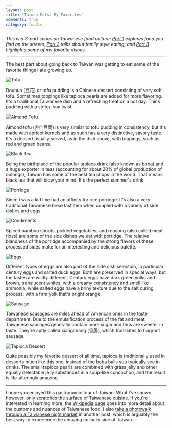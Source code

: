 ```yaml
---
layout: post
title: "Taiwan Eats: My Favorites"
comments: true
category: foodie
---
```


*This is a 3-part series on Taiwanese food culture: [Part 1][p1] explores food you find on the streets, [Part 2][p2] talks about family style eating, and [Part 3][p3] highlights some of my favorite dishes.*

[p1]: /taiwan-eats-part-1/
[p2]: /taiwan-eats-part-2/
[p3]: /taiwan-eats-part-3/

- - -

The best part about going back to Taiwan was getting to eat some of the favorite things I ate growing up.

<div class="img-container">
  <img alt="Tofu" src="http://oasis.wikichen.com/writing/uploads/2013/08/eats-part3-tofu.jpg">
</div>

Douhua (豆花) or tofu pudding is a Chinese dessert consisting of very soft tofu. Sometimes toppings like tapioca pearls are added for more flavoring. It's a traditional Taiwanese dish and a refreshing treat on a hot day. Think pudding with a softer, soy twist.

<div class="img-container">
  <img alt="Almond Tofu" src="http://oasis.wikichen.com/writing/uploads/2013/08/eats-part3-almondtofu.jpg">
</div>

Almond tofu (杏仁豆腐) is very similar to tofu pudding in consistency, but it's made with apricot kernels and as such has a very distinctive, savory taste. It's a dessert usually served, as in the dish above, with toppings, such as red and green beans.

<div class="img-container">
  <img alt="Black Tea" src="http://oasis.wikichen.com/writing/uploads/2013/08/eats-part3-blacktea.jpg">
</div>

Being the birthplace of the popular tapioca drink (also known as boba) and a huge exporter in teas (accounting for about 20% of global production of oolongs), Taiwan has some of the best tea shops in the world. That means black tea that will blow your mind. It's the perfect summer's drink.

<div class="img-container">
  <img alt="Porridge" src="http://oasis.wikichen.com/writing/uploads/2013/08/eats-part3-porridge.jpg">
</div>

Since I was a kid I've had an affinity for rice porridge. It's also a very traditional Taiwanese breakfast item when coupled with a variety of side dishes and eggs.

<div class="img-container">
  <img alt="Condiments" src="http://oasis.wikichen.com/writing/uploads/2013/08/eats-part3-condiments.jpg">
</div>

Spiced bamboo shoots, pickled vegetables, and rousong (also called meat floss) are some of the side dishes we eat with porridge. The relative blandness of the porridge accompanied by the strong flavors of these processed sides make for an interesting and delicious palette.

<div class="img-container">
  <img alt="Eggs" src="http://oasis.wikichen.com/writing/uploads/2013/08/eats-part3-eggs.jpg">
</div>

Different types of eggs are also part of the side dish selection, in particular century eggs and salted duck eggs. Both are preserved in special ways, but the tastes are wildly different. Century eggs have dark green yolks and brown, translucent whites, with a creamy consistency and smell like ammonia, while salted eggs have a briny texture due to the salt curing process, with a firm yolk that's bright orange.

<div class="img-container">
  <img alt="Sausage" src="http://oasis.wikichen.com/writing/uploads/2013/08/eats-part3-sausage.jpg">
</div>

Taiwanese sausages are miles ahead of American ones in the taste department. Due to the emulsification process of the fat and meat, Taiwanese sausages generally contain more sugar and thus are sweeter in taste. They're aptly called xiangchang (香腸), which translates to fragrant sausage.

<div class="img-container">
  <img alt="Tapioca Dessert" src="http://oasis.wikichen.com/writing/uploads/2013/08/eats-part3-tapioca.jpg">
</div>

Quite possibly my favorite dessert of all time, tapioca is traditionally used in desserts much like this one, instead of the boba balls you typically see in drinks. The small tapioca pearls are combined with grass jelly and other equally delectable jelly substances in a soup-like concoction, and the result is life-alteringly amazing.

- - -

I hope you enjoyed this gastronomic tour of Taiwan. What I've shown, however, only scratches the surface of Taiwanese cuisine. If you're interested in learning more, the [Wikipedia page][wiki] goes into more detail about the customs and nuances of Taiwanese food. I also [take a photowalk through a Taiwanese night market][market] in another post, which is arguably the best way to experience the amazing culinary side of Taiwan.

[wiki]: http://en.wikipedia.org/wiki/Taiwanese_cuisine
[market]: /photowalking-through-a-taiwanese-night-market/
